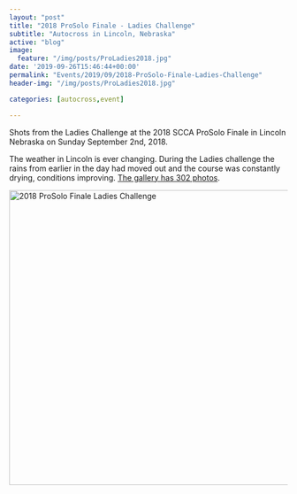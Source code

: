 ```yaml
---
layout: "post"
title: "2018 ProSolo Finale - Ladies Challenge"
subtitle: "Autocross in Lincoln, Nebraska"
active: "blog"
image:
  feature: "/img/posts/ProLadies2018.jpg"
date: '2019-09-26T15:46:44+00:00'
permalink: "Events/2019/09/2018-ProSolo-Finale-Ladies-Challenge"
header-img: "/img/posts/ProLadies2018.jpg"

categories: [autocross,event]

---
```

Shots from the Ladies Challenge at the 2018 SCCA ProSolo Finale in Lincoln Nebraska on Sunday September 2nd, 2018.

The weather in Lincoln is ever changing. During the Ladies challenge the rains from earlier in the day had moved out and the course was constantly drying, conditions improving. <a href="https://www.flickr.com/photos/chammond/albums/72157701162224125" target="_blank">The gallery has 302 photos</a>.

<div class="d-flex justify-content-center"><a data-flickr-embed="true" data-footer="true" data-header="true" href="https://www.flickr.com/photos/chammond/albums/72157701162224125" title="2018 ProSolo Finale Ladies Challenge"><img alt="2018 ProSolo Finale Ladies Challenge" height="533" src="https://live.staticflickr.com/1884/30714504038_26b0bfa0fe_c.jpg" width="800" /></a><script async src="https://embedr.flickr.com/assets/client-code.js" charset="utf-8"></script></div>